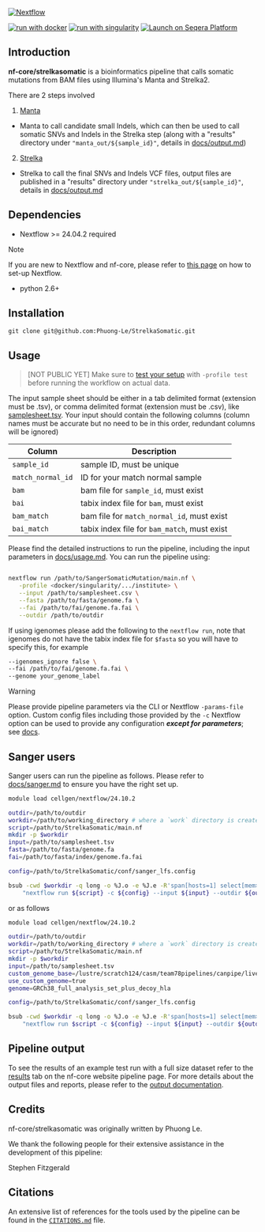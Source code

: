 <!-- <h1>
  <picture>
    <source media="(prefers-color-scheme: dark)" srcset="docs/images/nf-core-strelkasomatic_logo_dark.png">
    <img alt="nf-core/strelkasomatic" src="docs/images/nf-core-strelkasomatic_logo_light.png">
  </picture>
</h1>

[![GitHub Actions CI Status](https://github.com/nf-core/strelkasomatic/actions/workflows/ci.yml/badge.svg)](https://github.com/nf-core/strelkasomatic/actions/workflows/ci.yml)
[![GitHub Actions Linting Status](https://github.com/nf-core/strelkasomatic/actions/workflows/linting.yml/badge.svg)](https://github.com/nf-core/strelkasomatic/actions/workflows/linting.yml)[![AWS CI](https://img.shields.io/badge/CI%20tests-full%20size-FF9900?labelColor=000000&logo=Amazon%20AWS)](https://nf-co.re/strelkasomatic/results)[![Cite with Zenodo](http://img.shields.io/badge/DOI-10.5281/zenodo.XXXXXXX-1073c8?labelColor=000000)](https://doi.org/10.5281/zenodo.XXXXXXX)
[![nf-test](https://img.shields.io/badge/unit_tests-nf--test-337ab7.svg)](https://www.nf-test.com) -->

[![Nextflow](https://img.shields.io/badge/nextflow%20DSL2-%E2%89%A524.04.2-23aa62.svg)](https://www.nextflow.io/)
<!-- [![run with conda](http://img.shields.io/badge/run%20with-conda-3EB049?labelColor=000000&logo=anaconda)](https://docs.conda.io/en/latest/) -->
[![run with docker](https://img.shields.io/badge/run%20with-docker-0db7ed?labelColor=000000&logo=docker)](https://www.docker.com/)
[![run with singularity](https://img.shields.io/badge/run%20with-singularity-1d355c.svg?labelColor=000000)](https://sylabs.io/docs/)
[![Launch on Seqera Platform](https://img.shields.io/badge/Launch%20%F0%9F%9A%80-Seqera%20Platform-%234256e7)](https://cloud.seqera.io/launch?pipeline=https://github.com/nf-core/strelkasomatic)

<!-- [![Get help on Slack](http://img.shields.io/badge/slack-nf--core%20%23strelkasomatic-4A154B?labelColor=000000&logo=slack)](https://nfcore.slack.com/channels/strelkasomatic)[![Follow on Twitter](http://img.shields.io/badge/twitter-%40nf__core-1DA1F2?labelColor=000000&logo=twitter)](https://twitter.com/nf_core)[![Follow on Mastodon](https://img.shields.io/badge/mastodon-nf__core-6364ff?labelColor=FFFFFF&logo=mastodon)](https://mstdn.science/@nf_core)[![Watch on YouTube](http://img.shields.io/badge/youtube-nf--core-FF0000?labelColor=000000&logo=youtube)](https://www.youtube.com/c/nf-core) -->

## Introduction

**nf-core/strelkasomatic** is a bioinformatics pipeline that calls somatic mutations from BAM files using Illumina's Manta and Strelka2.

There are 2 steps involved

1. [Manta](https://github.com/Illumina/manta)
  - Manta to call candidate small Indels, which can then be used to call somatic SNVs and Indels in the Strelka step (along with a "results" directory under `"manta_out/${sample_id}"`, details in [docs/output.md](docs/output.md))
2. [Strelka](https://github.com/Illumina/strelka)
  - Strelka to call the final SNVs and Indels VCF files, output files are published in a "results" directory under `"strelka_out/${sample_id}"`, details in [docs/output.md](docs/output.md)

## Dependencies

- Nextflow >= 24.04.2 required

> [!NOTE]
> If you are new to Nextflow and nf-core, please refer to [this page](https://nf-co.re/docs/usage/installation) on how to set-up Nextflow.

- python 2.6+

## Installation

```
git clone git@github.com:Phuong-Le/StrelkaSomatic.git
```


## Usage

> [NOT PUBLIC YET] Make sure to [test your setup](https://nf-co.re/docs/usage/introduction#how-to-run-a-pipeline) with `-profile test` before running the workflow on actual data.

The input sample sheet should be either in a tab delimited format (extension must be .tsv), or comma delimited format (extension must be .csv), like [samplesheet.tsv](assets/samplesheet.tsv). Your input should contain the following columns (column names must be accurate but no need to be in this order, redundant columns will be ignored)


| Column    | Description                                                                                                                                                                            |
| --------- | -------------------------------------------------------------------------------------------------------------------------------------------------------------------------------------- |
| `sample_id`  | sample ID, must be unique |
| `match_normal_id` |  ID for your match normal sample |                                                            |
| `bam` | bam file for `sample_id`, must exist |                                                       |
| `bai` | tabix index file for `bam`, must exist |
| `bam_match` | bam file for `match_normal_id`, must exist |
| `bai_match` | tabix index file for `bam_match`, must exist |

Please find the detailed instructions to run the pipeline, including the input parameters in [docs/usage.md](docs/usage.md). You can run the pipeline using:

```bash

nextflow run /path/to/SangerSomaticMutation/main.nf \
   -profile <docker/singularity/.../institute> \
   --input /path/to/samplesheet.csv \
   --fasta /path/to/fasta/genome.fa \
   --fai /path/to/fai/genome.fa.fai \
   --outdir /path/to/outdir
```

If using igenomes please add the following to the `nextflow run`, note that igenomes do not have the tabix index file for `$fasta` so you will have to specify this, for example

```bash
--igenomes_ignore false \
--fai /path/to/fai/genome.fa.fai \
--genome your_genome_label
```

> [!WARNING]
> Please provide pipeline parameters via the CLI or Nextflow `-params-file` option. Custom config files including those provided by the `-c` Nextflow option can be used to provide any configuration _**except for parameters**_; see [docs](https://nf-co.re/docs/usage/getting_started/configuration#custom-configuration-files).


## Sanger users

Sanger users can run the pipeline as follows. Please refer to [docs/sanger.md](docs/sanger.md) to ensure you have the right set up.

```bash
module load cellgen/nextflow/24.10.2

outdir=/path/to/outdir
workdir=/path/to/working_directory # where a `work` directory is created
script=/path/to/StrelkaSomatic/main.nf
mkdir -p $workdir
input=/path/to/samplesheet.tsv
fasta=/path/to/fasta/genome.fa
fai=/path/to/fasta/index/genome.fa.fai

config=/path/to/StrelkaSomatic/conf/sanger_lfs.config

bsub -cwd $workdir -q long -o %J.o -e %J.e -R'span[hosts=1] select[mem>10000] rusage[mem=10000]' -M10000 -env "all" \
    "nextflow run ${script} -c ${config} --input ${input} --outdir ${outdir} --fasta ${fasta} --fai ${fai} -resume"
```

or as follows

```bash
module load cellgen/nextflow/24.10.2

outdir=/path/to/outdir
workdir=/path/to/working_directory # where a `work` directory is created
script=/path/to/StrelkaSomatic/main.nf
mkdir -p $workdir
input=/path/to/samplesheet.tsv
custom_genome_base=/lustre/scratch124/casm/team78pipelines/canpipe/live/ref/Homo_sapiens # please let me know if you're using a different genome so I can update the config for you
use_custom_genome=true
genome=GRCh38_full_analysis_set_plus_decoy_hla

config=/path/to/StrelkaSomatic/conf/sanger_lfs.config

bsub -cwd $workdir -q long -o %J.o -e %J.e -R'span[hosts=1] select[mem>10000] rusage[mem=10000]' -M10000 -env "all" \
    "nextflow run $script -c ${config} --input ${input} --outdir ${outdir} --use_custom_genome ${use_custom_genome} --custom_genome_base ${custom_genome_base} --genome ${genome} -resume"
```


## Pipeline output

To see the results of an example test run with a full size dataset refer to the [results](https://nf-co.re/strelkasomatic/results) tab on the nf-core website pipeline page.
For more details about the output files and reports, please refer to the
[output documentation](https://nf-co.re/strelkasomatic/output).

## Credits

nf-core/strelkasomatic was originally written by Phuong Le.

We thank the following people for their extensive assistance in the development of this pipeline:

Stephen Fitzgerald

<!-- TODO nf-core: If applicable, make list of people who have also contributed -->

## Citations

<!-- TODO nf-core: Add citation for pipeline after first release. Uncomment lines below and update Zenodo doi and badge at the top of this file. -->
<!-- If you use nf-core/sangersomatic for your analysis, please cite it using the following doi: [10.5281/zenodo.XXXXXX](https://doi.org/10.5281/zenodo.XXXXXX) -->

<!-- TODO nf-core: Add bibliography of tools and data used in your pipeline -->

An extensive list of references for the tools used by the pipeline can be found in the [`CITATIONS.md`](CITATIONS.md) file.
